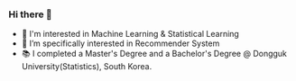 ### Hi there 👋

- 🥑 I'm interested in Machine Learning & Statistical Learning
- 🌱 I’m specifically interested in Recommender System
- 📚 I completed a Master's Degree and a Bachelor's Degree @ Dongguk University(Statistics), South Korea.
